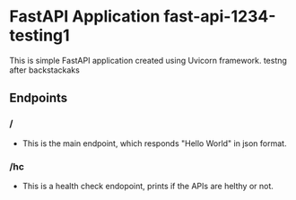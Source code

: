 # FastAPI Application fast-api-1234-testing1

This is simple FastAPI application created using Uvicorn framework. testng after backstackaks

## Endpoints

### /

- This is the main endpoint, which responds "Hello World" in json format.

### /hc

- This is a health check endopoint, prints if the APIs are helthy or not.

<!-- ### /tasks

- This will print tasks from the TODO List database. -->